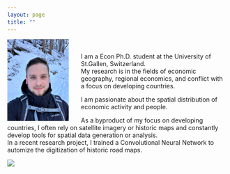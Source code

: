 ```yaml
---
layout: page
title: ""
---
```


<img align="left" width="28%" height="28%" src="assets/github-img/profile.png" style="margin-right: 2em">

<br> 
<p> I am a Econ Ph.D. student at the University of St.Gallen, Switzerland. <br>
My research is in the fields of economic geography, regional economics, and conflict with a focus on developing countries. </p>

<p> I am passionate about the spatial distribution of economic activity and people. </p>

<p> As a byproduct of my focus on developing countries, I often rely on satellite imagery or historic maps and constantly develop tools for spatial data generation or analysis. <br>
In a recent research project, I trained a Convolutional Neural Network to automize the digitization of historic road maps. </p>

<img src="assets/github-img/saentis-crop.png">
